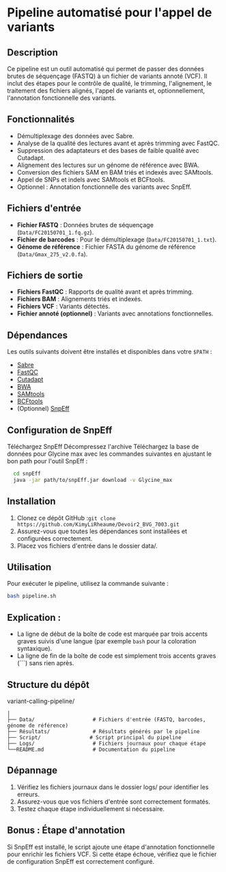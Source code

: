 # Pipeline automatisé pour l'appel de variants

## Description
Ce pipeline est un outil automatisé qui permet de passer des données brutes de séquençage (FASTQ) à un fichier de variants annoté (VCF). Il inclut des étapes pour le contrôle de qualité, le trimming, l'alignement, le traitement des fichiers alignés, l'appel de variants et, optionnellement, l'annotation fonctionnelle des variants.

## Fonctionnalités
- Démultiplexage des données avec Sabre.
- Analyse de la qualité des lectures avant et après trimming avec FastQC.
- Suppression des adaptateurs et des bases de faible qualité avec Cutadapt.
- Alignement des lectures sur un génome de référence avec BWA.
- Conversion des fichiers SAM en BAM triés et indexés avec SAMtools.
- Appel de SNPs et indels avec SAMtools et BCFtools.
- Optionnel : Annotation fonctionnelle des variants avec SnpEff.

## Fichiers d'entrée
- **Fichier FASTQ** : Données brutes de séquençage (`Data/FC20150701_1.fq.gz`).
- **Fichier de barcodes** : Pour le démultiplexage (`Data/FC20150701_1.txt`).
- **Génome de référence** : Fichier FASTA du génome de référence (`Data/Gmax_275_v2.0.fa`).

## Fichiers de sortie
- **Fichiers FastQC** : Rapports de qualité avant et après trimming.
- **Fichiers BAM** : Alignements triés et indexés.
- **Fichiers VCF** : Variants détectés.
- **Fichier annoté (optionnel)** : Variants avec annotations fonctionnelles.

## Dépendances
Les outils suivants doivent être installés et disponibles dans votre `$PATH` :
- [Sabre](https://github.com/najoshi/sabre)
- [FastQC](https://www.bioinformatics.babraham.ac.uk/projects/fastqc/)
- [Cutadapt](https://cutadapt.readthedocs.io/)
- [BWA](http://bio-bwa.sourceforge.net/)
- [SAMtools](http://www.htslib.org/)
- [BCFtools](http://www.htslib.org/)
- (Optionnel) [SnpEff](http://snpeff.sourceforge.net/)
  
## Configuration de SnpEff
Téléchargez SnpEff
Décompressez l'archive
Téléchargez la base de données pour Glycine max avec les commandes suivantes en ajustant le bon path pour l'outil SnpEff :
```bash
  cd snpEff
  java -jar path/to/snpEff.jar download -v Glycine_max
```

## Installation
1. Clonez ce dépôt GitHub :```git clone https://github.com/KimyLiRheaume/Devoir2_BVG_7003.git```
2. Assurez-vous que toutes les dépendances sont installées et configurées correctement.
3. Placez vos fichiers d'entrée dans le dossier data/.

## Utilisation
Pour exécuter le pipeline, utilisez la commande suivante :
```bash
bash pipeline.sh
```

## Explication :
- La ligne de début de la boîte de code est marquée par trois accents graves suivis d'une langue (par exemple `bash` pour la coloration syntaxique).
- La ligne de fin de la boîte de code est simplement trois accents graves (\`\`\`) sans rien après.




## Structure du dépôt 

variant-calling-pipeline/
```
│
├── Data/                   # Fichiers d'entrée (FASTQ, barcodes, génome de référence)
├── Résultats/              # Résultats générés par le pipeline
├── Script/                # Script principal du pipeline
├── Logs/                   # Fichiers journaux pour chaque étape
└──README.md                # Documentation du pipeline

```

## Dépannage 
1. Vérifiez les fichiers journaux dans le dossier logs/ pour identifier les erreurs.
2. Assurez-vous que vos fichiers d'entrée sont correctement formatés.
3. Testez chaque étape individuellement si nécessaire.

## Bonus : Étape d'annotation
Si SnpEff est installé, le script ajoute une étape d'annotation fonctionnelle pour enrichir les fichiers VCF. Si cette étape échoue, vérifiez que le fichier de configuration SnpEff est correctement configuré.
